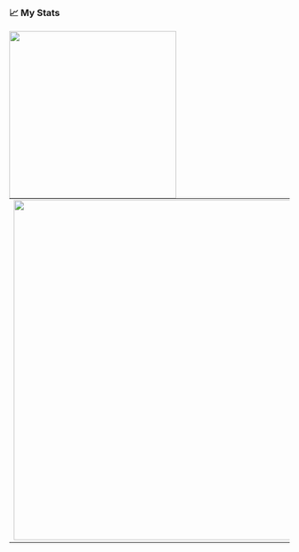 ## 

### 📈 My Stats
<p align="center">
  <a width="300px" align="left" href="https://www.codewars.com/users/konarparti">
  <img width="300px" align="left" src="https://www.codewars.com/users/konarparti/badges/small">
  </a>
  <table>
  <tr>
      <td><img width="610px" align="center" src="https://github-readme-stats.vercel.app/api?username=konarparti&hide_border=true&count_private=true&include_all_commits=true&layout=compact&show_icons=true&theme=cobalt&icon_color=5194f0&bg_color=0d1117&locale=en" /></td>  
  <td><img width="500px" src="https://github-readme-stats.vercel.app/api/top-langs/?username=konarparti&langs_count=4&hide=css,scss&layout=compact&hide_border=true&theme=dark&icon_color=5194f0&bg_color=0d1117" /></td>
    </tr>    
</table>
</p>
